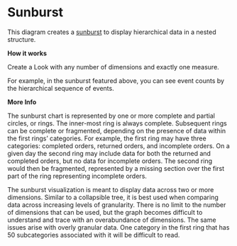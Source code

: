 #  Sunburst

This diagram creates a [sunburst](https://en.wikipedia.org/wiki/Pie_chart#Ring_chart_.2F_Sunburst_chart_.2F_Multilevel_pie_chart) to display hierarchical data in a nested structure.

**How it works**

Create a Look with any number of dimensions and exactly one measure.

For example, in the sunburst featured above, you can see event counts by the hierarchical sequence of events.

**More Info**

The sunburst chart is represented by one or more complete and partial circles, or rings. The inner-most ring is always complete. Subsequent rings can be complete or fragmented, depending on the presence of data within the first rings’ categories. For example, the first ring may have three categories: completed orders, returned orders, and incomplete orders. On a given day the second ring may include data for both the returned and completed orders, but no data for incomplete orders. The second ring would then be fragmented, represented by a missing section over the first part of the ring representing incomplete orders.

The sunburst visualization is meant to display data across two or more dimensions. Similar to a collapsible tree, it is best used when comparing data across increasing levels of granularity. There is no limit to the number of dimensions that can be used, but the graph becomes difficult to understand and trace with an overabundance of dimensions. The same issues arise with overly granular data. One category in the first ring that has 50 subcategories associated with it will be difficult to read.
